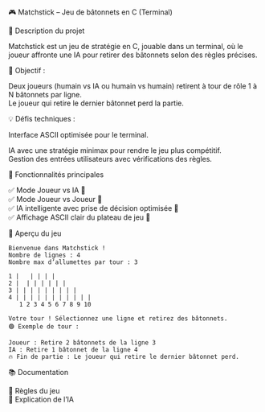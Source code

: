 🎮 Matchstick – Jeu de bâtonnets en C (Terminal)  

📝 Description du projet  

Matchstick est un jeu de stratégie en C, jouable dans un terminal, où le joueur affronte une IA pour retirer des bâtonnets selon des règles précises.

🎯 Objectif :

Deux joueurs (humain vs IA ou humain vs humain) retirent à tour de rôle 1 à N bâtonnets par ligne.  
Le joueur qui retire le dernier bâtonnet perd la partie.  

💡 Défis techniques :  

Interface ASCII optimisée pour le terminal.  

IA avec une stratégie minimax pour rendre le jeu plus compétitif.  
Gestion des entrées utilisateurs avec vérifications des règles.  

🚀 Fonctionnalités principales  

✅ Mode Joueur vs IA 🤖  
✅ Mode Joueur vs Joueur 👥  
✅ IA intelligente avec prise de décision optimisée 🧠  
✅ Affichage ASCII clair du plateau de jeu 📜  

📸 Aperçu du jeu


```console
Bienvenue dans Matchstick !
Nombre de lignes : 4
Nombre max d’allumettes par tour : 3

1 |   | | | |   
2 |  | | | | | |   
3 | | | | | | | | |   
4 | | | | | | | | | | |   
   1 2 3 4 5 6 7 8 9 10  

Votre tour ! Sélectionnez une ligne et retirez des bâtonnets.
🟢 Exemple de tour :
```

```console
Joueur : Retire 2 bâtonnets de la ligne 3
IA : Retire 1 bâtonnet de la ligne 4
🔥 Fin de partie : Le joueur qui retire le dernier bâtonnet perd.
```

📚 Documentation

📄 Règles du jeu  
📖 Explication de l’IA  